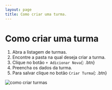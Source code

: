 ```yaml
---
layout: page
title: Como criar uma turma.
---
```


# Como criar uma turma

1. Abra a listagem de turmas.
2. Encontre a pasta na qual deseja criar a turma.
3. Clique no botão `+ Adicionar Nova`{: .btn}
4. Preencha os dados da turma.
5. Para salvar clique no botão `Criar Turma`{: .btn}

![como criar turmas](https://res.cloudinary.com/danielrangel/image/upload/v1716896255/presence-docs/criar_turma_couxep.gif)